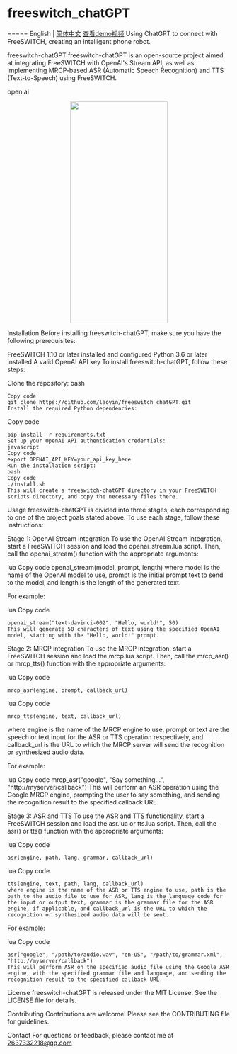 # freeswitch_chatGPT
=====
English | [简体中文](./ZH-README.md)   [查看demo视频](https://www.zhihu.com/pin/1632180684897804288)
Using ChatGPT to connect with FreeSWITCH, creating an intelligent phone robot.


freeswitch-chatGPT
freeswitch-chatGPT is an open-source project aimed at integrating FreeSWITCH with OpenAI's Stream API, as well as implementing MRCP-based ASR (Automatic Speech Recognition) and TTS (Text-to-Speech) using FreeSWITCH.


open ai

<p align="center">
<img src="https://github.com/laoyin/freeswitch_chatGPT/blob/main/src/open_ai/7_1679898071.gif"  height="500" width="220">
</p>


Installation
Before installing freeswitch-chatGPT, make sure you have the following prerequisites:

FreeSWITCH 1.10 or later installed and configured
Python 3.6 or later installed
A valid OpenAI API key
To install freeswitch-chatGPT, follow these steps:

Clone the repository:
bash
```   
Copy code
git clone https://github.com/laoyin/freeswitch_chatGPT.git
Install the required Python dependencies:
```
Copy code
```
pip install -r requirements.txt
Set up your OpenAI API authentication credentials:
javascript
Copy code
export OPENAI_API_KEY=your_api_key_here
Run the installation script:
bash
Copy code
./install.sh
This will create a freeswitch-chatGPT directory in your FreeSWITCH scripts directory, and copy the necessary files there.
```
Usage
freeswitch-chatGPT is divided into three stages, each corresponding to one of the project goals stated above. To use each stage, follow these instructions:

Stage 1: OpenAI Stream integration
To use the OpenAI Stream integration, start a FreeSWITCH session and load the openai_stream.lua script. Then, call the openai_stream() function with the appropriate arguments:

lua
Copy code
openai_stream(model, prompt, length)
where model is the name of the OpenAI model to use, prompt is the initial prompt text to send to the model, and length is the length of the generated text.

For example:

lua
Copy code
```
openai_stream("text-davinci-002", "Hello, world!", 50)
This will generate 50 characters of text using the specified OpenAI model, starting with the "Hello, world!" prompt.
```

Stage 2: MRCP integration
To use the MRCP integration, start a FreeSWITCH session and load the mrcp.lua script. Then, call the mrcp_asr() or mrcp_tts() function with the appropriate arguments:

lua
Copy code
```
mrcp_asr(engine, prompt, callback_url)
```

lua
Copy code

```
mrcp_tts(engine, text, callback_url)
```

where engine is the name of the MRCP engine to use, prompt or text are the speech or text input for the ASR or TTS operation respectively, and callback_url is the URL to which the MRCP server will send the recognition or synthesized audio data.

For example:

lua
Copy code
mrcp_asr("google", "Say something...", "http://myserver/callback")
This will perform an ASR operation using the Google MRCP engine, prompting the user to say something, and sending the recognition result to the specified callback URL.

Stage 3: ASR and TTS
To use the ASR and TTS functionality, start a FreeSWITCH session and load the asr.lua or tts.lua script. Then, call the asr() or tts() function with the appropriate arguments:

lua
Copy code
```
asr(engine, path, lang, grammar, callback_url)
```

lua
Copy code
```
tts(engine, text, path, lang, callback_url)
where engine is the name of the ASR or TTS engine to use, path is the path to the audio file to use for ASR, lang is the language code for the input or output text, grammar is the grammar file for the ASR engine, if applicable, and callback_url is the URL to which the recognition or synthesized audio data will be sent.
```

For example:

lua
Copy code
```
asr("google", "/path/to/audio.wav", "en-US", "/path/to/grammar.xml", "http://myserver/callback")
This will perform ASR on the specified audio file using the Google ASR engine, with the specified grammar file and language, and sending the recognition result to the specified callback URL.
```

License
freeswitch-chatGPT is released under the MIT License. See the LICENSE file for details.

Contributing
Contributions are welcome! Please see the CONTRIBUTING file for guidelines.

Contact
For questions or feedback, please contact me at 2637332218@qq.com

